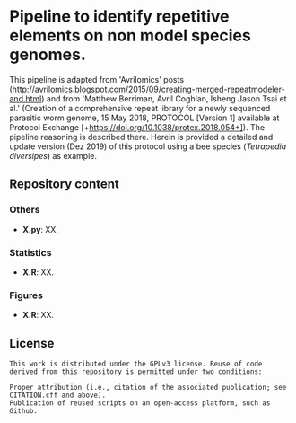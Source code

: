 # Pipeline to identify repetitive elements on non model species genomes.

This pipeline is adapted from 'Avrilomics' posts (http://avrilomics.blogspot.com/2015/09/creating-merged-repeatmodeler-and.html) and from 'Matthew Berriman, Avril Coghlan, Isheng Jason Tsai et al.' (Creation of a comprehensive repeat library for a newly sequenced parasitic worm genome, 15 May 2018, PROTOCOL [Version 1] available at Protocol Exchange [+https://doi.org/10.1038/protex.2018.054+]). The pipeline reasoning is described there. Herein is provided a detailed and update version (Dez 2019) of this protocol using a bee species (*Tetrapedia diversipes*) as example.

## Repository content

### Others
- **X.py**: XX.


### Statistics
- **X.R**: XX.


### Figures
- **X.R**: XX.






## License
```
This work is distributed under the GPLv3 license. Reuse of code derived from this repository is permitted under two conditions:

Proper attribution (i.e., citation of the associated publication; see CITATION.cff and above).
Publication of reused scripts on an open-access platform, such as Github.
```


